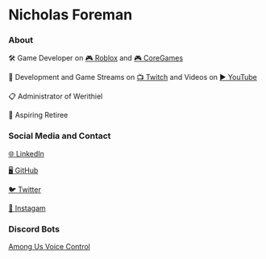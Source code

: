# Nicholas Foreman

### About
🛠️ Game Developer on [🎮 Roblox](https://www.roblox.com/users/9221415/profile) and [🎮 CoreGames](https://www.coregames.com/user/f9df3457225741c89209f6d484d0eba8)

🎥 Development and Game Streams on [📺 Twitch](https://twitch.tv/nicholas_foreman) and Videos on [▶️ YouTube](https://youtube.com/channel/UCBB61e0tBEiu1Qyfw3fkWng)

📋 Administrator of Werithiel

🤩 Aspiring Retiree

### Social Media and Contact
[🌐 LinkedIn](https://linkedin.com/in/nicholas-foreman)

[🖥️ GitHub](https://github.com/nicholasforeman)

[🐦 Twitter](https://twitter.com/nickwforeman)

[📱 Instagam](https://instagram.com/nicholas_w_foreman/)

### Discord Bots
[Among Us Voice Control](http://nicholasforeman.me/among-us-voice-control/)
